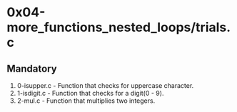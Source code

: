 # 0x04-more_functions_nested_loops/trials.c

## Mandatory

1. 0-isupper.c - Function that checks for uppercase character.
2. 1-isdigit.c - Function that checks for a digit(0 - 9).
3. 2-mul.c - Function that multiplies two integers.
